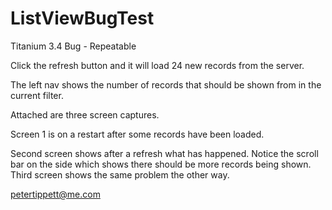 ListViewBugTest
===============

Titanium 3.4 Bug - Repeatable

Click the refresh button and it will load 24 new records from the server.

The left nav shows the number of records that should be shown from in the current filter.

Attached are three screen captures.

Screen 1 is on a restart after some records have been loaded.

Second screen shows after a refresh what has happened. Notice the scroll bar on the side which shows there should be more records being shown. Third screen shows the same problem the other way.

petertippett@me.com
